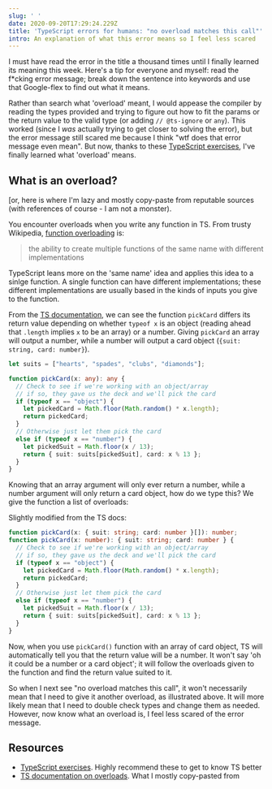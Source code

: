 ```yaml
---
slug: ' '
date: 2020-09-20T17:29:24.229Z
title: 'TypeScript errors for humans: "no overload matches this call"'
intro: An explanation of what this error means so I feel less scared
---
```

I must have read the error in the title a thousand times until I finally learned its meaning this week. Here's a tip for everyone and myself: read the f*cking error message; break down the sentence into keywords and use that Google-flex to find out what it means.

Rather than search what 'overload' meant, I would appease the compiler by reading the types provided and trying to figure out how to fit the params or the return value to the valid type (or adding `// @ts-ignore` or `any`). This worked (since I _was_ actually trying to get closer to solving the error), but the error message still scared me because I think "wtf does that error message even mean". But now, thanks to these [TypeScript exercises](https://typescript-exercises.github.io/), I've finally learned what 'overload' means.

## What is an overload?

[or, here is where I'm lazy and mostly copy-paste from reputable sources (with references of course - I am not a monster).

You encounter overloads when you write any function in TS. From trusty Wikipedia, [function overloading](https://en.wikipedia.org/wiki/Function_overloading) is:

> the ability to create multiple functions of the same name with different implementations

TypeScript leans more on the 'same name' idea and applies this idea to a sinlge function. A single function can have different implementations; these different implementations are usually based in the kinds of inputs you give to the function.

From the [TS documentation](https://www.typescriptlang.org/docs/handbook/functions.html#overloads), we can see the function `pickCard` differs its return value depending on whether `typeof x` is an object (reading ahead that `.length` implies `x` to be an array) or a number. Giving `pickCard` an array will output a number, while a number will output a card object (`{suit: string, card: number}`).

```typescript
let suits = ["hearts", "spades", "clubs", "diamonds"];

function pickCard(x: any): any {
  // Check to see if we're working with an object/array
  // if so, they gave us the deck and we'll pick the card
  if (typeof x == "object") {
    let pickedCard = Math.floor(Math.random() * x.length);
    return pickedCard;
  }
  // Otherwise just let them pick the card
  else if (typeof x == "number") {
    let pickedSuit = Math.floor(x / 13);
    return { suit: suits[pickedSuit], card: x % 13 };
  }
}
```

Knowing that an array argument will only ever return a number, while a number argument will only return a card object, how do we type this? We give the function a list of overloads:

Slightly modified from the TS docs:

```typescript
function pickCard(x: { suit: string; card: number }[]): number;
function pickCard(x: number): { suit: string; card: number } {
  // Check to see if we're working with an object/array
  // if so, they gave us the deck and we'll pick the card
  if (typeof x == "object") {
    let pickedCard = Math.floor(Math.random() * x.length);
    return pickedCard;
  }
  // Otherwise just let them pick the card
  else if (typeof x == "number") {
    let pickedSuit = Math.floor(x / 13);
    return { suit: suits[pickedSuit], card: x % 13 };
  }
}

```
Now, when you use `pickCard()` function with an array of card object, TS will automatically tell you that the return value will be a number. It won't say 'oh it could be a number or a card object'; it will follow the overloads given to the function and find the return value suited to it.

So when I next see "no overload matches this call", it won't necessarily mean that I need to give it another overload, as illustrated above. It will more likely mean that I need to double check types and change them as needed. However, now know what an overload is, I feel less scared of the error message. 

## Resources
- [TypeScript exercises](https://typescript-exercises.github.io/). Highly recommend these to get to know TS better
- [TS documentation on overloads](https://www.typescriptlang.org/docs/handbook/functions.html#overloads). What I mostly copy-pasted from
